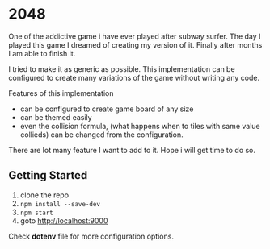 # 2048

One of the addictive game i have ever played after subway surfer. The day I played this game I dreamed of creating my version of it. Finally after months I am able to finish it.

I tried to make it as generic as possible. This implementation can be configured to create many variations of the game without writing any code.

Features of this implementation

-   can be configured to create game board of any size
-   can be themed easily
-   even the collision formula, (what happens when to tiles with same value collieds) can be changed from the configuration.

There are lot many feature I want to add to it. Hope i will get time to do so.

## Getting Started

1. clone the repo
2. `npm install --save-dev`
3. `npm start`
4. goto [http://localhost:9000](http://localhost:9000)

Check **dotenv** file for more configuration options.
